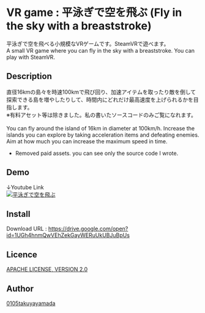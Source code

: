 # VR game : 平泳ぎで空を飛ぶ (Fly in the sky with a breaststroke)
平泳ぎで空を飛べる小規模なVRゲームです。SteamVRで遊べます。
<br>
A small VR game where you can fly in the sky with a breaststroke. You can play with SteamVR.

## Description
直径16kmの島々を時速100kmで飛び回り、加速アイテムを取ったり敵を倒して探索できる島を増やしたりして、時間内にどれだけ最高速度を上げられるかを目指します。
<br>
※有料アセット等は除きました。私の書いたソースコードのみご覧になれます。
<br><br>
You can fly around the island of 16km in diameter at 100km/h. Increase the islands you can explore by taking acceleration items and defeating enemies. Aim at how much you can increase the maximum speed in time.
<br>
* Removed paid assets. you can see only the source code I wrote.

## Demo
↓Youtube Link
<br>
[![平泳ぎで空を飛ぶ](https://i.ytimg.com/vi/0Uim-85tqg8/hqdefault.jpg "平泳ぎで空を飛ぶ Youtubeリンク")](https://www.youtube.com/watch?v=0Uim-85tqg8&t=6s)

## Install
Download URL : https://drive.google.com/open?id=1UGh4hnmQwVEhZekGayWERuUkUBJuBpUs

## Licence
[APACHE LICENSE, VERSION 2.0](http://www.apache.org/licenses/LICENSE-2.0)

## Author
[0105takuyayamada](https://github.com/0105takuyayamada)
